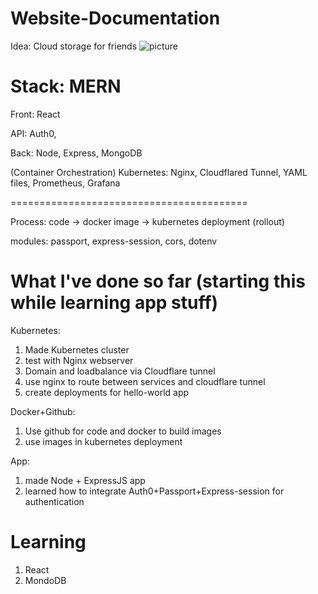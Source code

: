 # Website-Documentation

Idea: Cloud storage for friends ![picture](https://user-images.githubusercontent.com/78708210/173171034-27e57244-d451-440e-bda4-9b5ac68f5c38.jpg)

Stack: MERN
=========================================
Front: React

API: Auth0, 

Back: Node, Express, MongoDB

(Container Orchestration) Kubernetes: Nginx, Cloudflared Tunnel, YAML files, Prometheus, Grafana

=========================================

Process: code -> docker image -> kubernetes deployment (rollout)

modules: passport, express-session, cors, dotenv



What I've done so far (starting this while learning app stuff)
=========================================

Kubernetes:
1. Made Kubernetes cluster
2. test with Nginx webserver
3. Domain and loadbalance via Cloudflare tunnel
4. use nginx to route between services and cloudflare tunnel
5. create deployments for hello-world app

Docker+Github:
1. Use github for code and docker to build images
2. use images in kubernetes deployment

App:
1. made Node + ExpressJS app
2. learned how to integrate Auth0+Passport+Express-session for authentication

Learning
============
1. React
2. MondoDB


